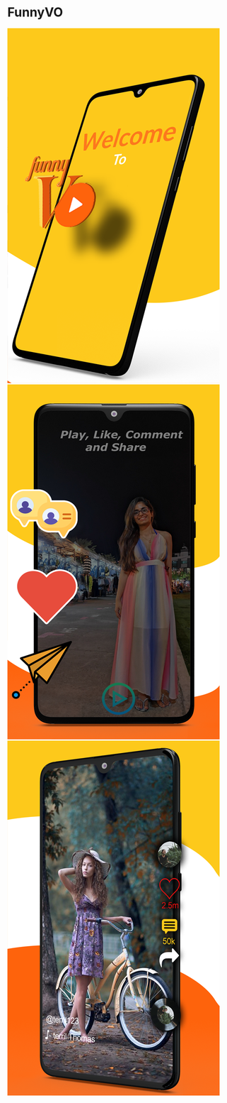 # FunnyVO

![Screen3](https://github.com/Terril/FunnyVO/blob/master/3.png)
![Screen1](https://github.com/Terril/FunnyVO/blob/master/6.png)
![Screen2](https://github.com/Terril/FunnyVO/blob/master/5.png)
